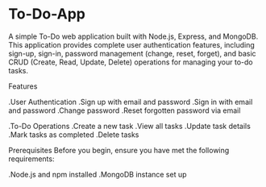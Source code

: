 # To-Do-App

A simple To-Do web application built with Node.js, Express, and MongoDB. This application provides complete user authentication features, including sign-up, sign-in, password management (change, reset, forget), and basic CRUD (Create, Read, Update, Delete) operations for managing your to-do tasks.

Features

.User Authentication
 .Sign up with email and password
 .Sign in with email and password
 .Change password
 .Reset forgotten password via email

.To-Do Operations
 .Create a new task
 .View all tasks
 .Update task details
 .Mark tasks as completed
 .Delete tasks

Prerequisites
Before you begin, ensure you have met the following requirements:

 .Node.js and npm installed
 .MongoDB instance set up


